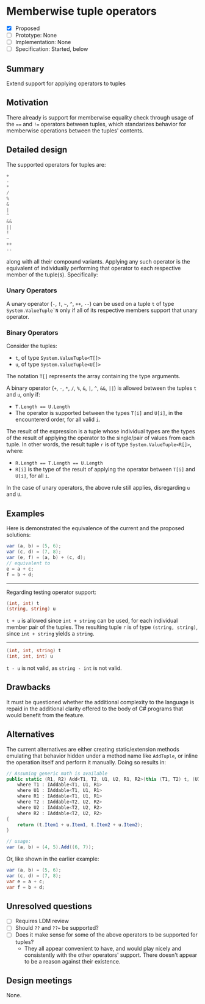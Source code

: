 # Memberwise tuple operators

* [x] Proposed
* [ ] Prototype: None
* [ ] Implementation: None
* [ ] Specification: Started, below

## Summary
[summary]: #summary

Extend support for applying operators to tuples

## Motivation
[motivation]: #motivation

There already is support for memberwise equality check through usage of the `==` and `!=` operators between tuples, which standarizes behavior for memberwise operations between the tuples' contents.

## Detailed design
[design]: #detailed-design

The supported operators for tuples are:

```csharp
+
-
*
/
%
&
|
^
&&
||
!
~
++
--
```

along with all their compound variants. Applying any such operator is the equivalent of individually performing that operator to each respective member of the tuple(s). Specifically:

### Unary Operators

A unary operator (`-`, `!`, `~`, `^`, `++`, `--`) can be used on a tuple `t` of type ``System.ValueTuple`N`` only if all of its respective members support that unary operator.

### Binary Operators

Consider the tuples:
- `t`, of type `System.ValueTuple<T[]>`
- `u`, of type `System.ValueTuple<U[]>`

The notation `T[]` represents the array containing the type arguments.

A binary operator (`+`, `-`, `*`, `/`, `%`, `&`, `|`, `^`, `&&`, `||`) is allowed between the tuples `t` and `u`, only if:
- `T.Length == U.Length`
- The operator is supported between the types `T[i]` and `U[i]`, in the encountererd order, for all valid `i`.

The result of the expression is a tuple whose individual types are the types of the result of applying the operator to the single/pair of values from each tuple. In other words, the result tuple `r` is of type `System.ValueTuple<R[]>`, where:

- `R.Length == T.Length == U.Length`
- `R[i]` is the type of the result of applying the operator between `T[i]` and `U[i]`, for all `i`.

In the case of unary operators, the above rule still applies, disregarding `u` and `U`.

## Examples

Here is demonstrated the equivalence of the current and the proposed solutions:
```csharp
var (a, b) = (5, 6);
var (c, d) = (7, 8);
var (e, f) = (a, b) + (c, d);
// equivalent to
e = a + c;
f = b + d;
```

---

Regarding testing operator support:
```csharp
(int, int) t
(string, string) u
```

`t + u` is allowed since `int + string` can be used, for each individual member pair of the tuples. The resulting tuple `r` is of type `(string, string)`, since `int + string` yields a `string`.

---

```csharp
(int, int, string) t
(int, int, int) u
```

`t - u` is not valid, as `string - int` is not valid.

## Drawbacks
[drawbacks]: #drawbacks

It must be questioned whether the additional complexity to the language is repaid in the additional clarity offered to the body of C# programs that would benefit from the feature.

## Alternatives
[alternatives]: #alternatives

The current alternatives are either creating static/extension methods emulating that behavior hidden under a method name like `AddTuple`, or inline the operation itself and perform it manually. Doing so results in:

```csharp
// Assuming generic math is available
public static (R1, R2) Add<T1, T2, U1, U2, R1, R2>(this (T1, T2) t, (U1, U2) u)
    where T1 : IAddable<T1, U1, R1>
    where U1 : IAddable<T1, U1, R1>
    where R1 : IAddable<T1, U1, R1>
    where T2 : IAddable<T2, U2, R2>
    where U2 : IAddable<T2, U2, R2>
    where R2 : IAddable<T2, U2, R2>
{
    return (t.Item1 + u.Item1, t.Item2 + u.Item2);
}

// usage:
var (a, b) = (4, 5).Add((6, 7));
```

Or, like shown in the earlier example:
```csharp
var (a, b) = (5, 6);
var (c, d) = (7, 8);
var e = a + c;
var f = b + d;
```

## Unresolved questions
[unresolved]: #unresolved-questions

- [ ] Requires LDM review
- [ ] Should `??` and `??=` be supported?
- [ ] Does it make sense for some of the above operators to be supported for tuples?
  - They all appear convenient to have, and would play nicely and consistently with the other operators' support. There doesn't appear to be a reason against their existence.

## Design meetings

None.
